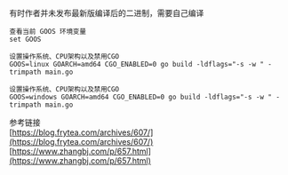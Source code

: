 有时作者并未发布最新版编译后的二进制，需要自己编译
```
查看当前 GOOS 环境变量
set GOOS

设置操作系统、CPU架构以及禁用CGO
GOOS=linux GOARCH=amd64 CGO_ENABLED=0 go build -ldflags="-s -w " -trimpath main.go

设置操作系统、CPU架构以及禁用CGO
GOOS=windows GOARCH=amd64 CGO_ENABLED=0 go build -ldflags="-s -w " -trimpath main.go
```

参考链接  
[https://blog.frytea.com/archives/607/](https://blog.frytea.com/archives/607/)  
[https://www.zhangbj.com/p/657.html](https://www.zhangbj.com/p/657.html)  